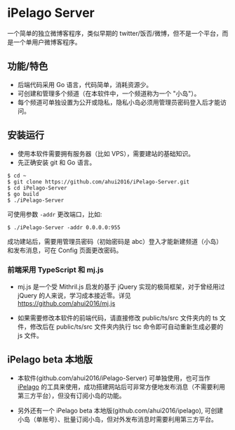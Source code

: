 # iPelago Server

一个简单的独立微博客程序，类似早期的 twitter/饭否/微博，但不是一个平台，而是一个单用户微博客程序。

## 功能/特色

- 后端代码采用 Go 语言，代码简单，消耗资源少。
- 可创建和管理多个频道（在本软件中，一个频道称为一个 "小岛"）。
- 每个频道可单独设置为公开或隐私，隐私小岛必须用管理员密码登入后才能访问。

## 安装运行

- 使用本软件需要拥有服务器（比如 VPS），需要建站的基础知识。
- 先正确安装 git 和 Go 语言。

```
$ cd ~
$ git clone https://github.com/ahui2016/iPelago-Server.git
$ cd iPelago-Server
$ go build
$ ./iPelago-Server
```

可使用参数 `-addr` 更改端口，比如:

```
$ ./iPelago-Server -addr 0.0.0.0:955
```

成功建站后，需要用管理员密码（初始密码是 abc）登入才能新建频道（小岛）和发布消息，可在 Config 页面更改密码。

### 前端采用 TypeScript 和 mj.js

- mj.js 是一个受 Mithril.js 启发的基于 jQuery 实现的极简框架，对于曾经用过 jQuery 的人来说，学习成本接近零。详见 https://github.com/ahui2016/mj.js

- 如果需要修改本软件的前端代码，请直接修改 public/ts/src 文件夹内的 ts 文件，修改后在 public/ts/src 文件夹内执行 tsc 命令即可自动重新生成必要的 js 文件。

## iPelago beta 本地版

- 本软件(github.com/ahui2016/iPelago-Server) 可单独使用，也可当作 [iPelago](https://ipelago.org) 的工具来使用，成功搭建网站后可非常方便地发布消息（不需要利用第三方平台），但没有订阅小岛的功能。

- 另外还有一个 iPelago beta 本地版(github.com/ahui2016/ipelago), 可创建小岛（单账号）、批量订阅小岛，但对外发布消息时需要利用第三方平台。
